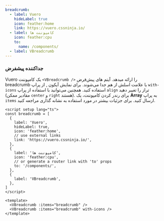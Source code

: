 ```yaml
---
breadcrumb:
  - label: Vuero
    hideLabel: true
    icon: feather:home
    link: https://vuero.cssninja.io/
  - label: کامپوننت ها
    icon: feather:cpu
    to:
      name: /components/
  - label: VBreadcrumb
---
```


### جداکننده پیشفرض

Vuero یک کامپوننت `<VBreadcrumb />` را ارائه میدهد.
آیتم های پیش‌فرض breadcrumb با علامت اسلش از هم جدا می‌شوند.
برای نمایش آیکون , از پراپ `with-icons` استفاده کنید. همچنین می‌توانید با استفاده از پراپ `align` تراز را تغییر دهید (مقادیر ممکن `center` و `right` هستند).
برای رندر کردن کامپوننت، یک **Array** به پراپ `items` ارسال کنید.
برای جزئیات بیشتر در مورد استفاده به نشانه گذاری مراجعه کنید.

<!--code-->

```vue
<script setup lang="ts">
const breadcrumb = [
  {
    label: 'Vuero',
    hideLabel: true,
    icon: 'feather:home',
    // use external links
    link: 'https://vuero.cssninja.io/',
  },
  {
    label: 'کامپوننت ها',
    icon: 'feather:cpu',
    // or generate a router link with 'to' props
    to: '/components/',
  },
  {
    label: 'VBreadcrumb',
  },
]
</script>

<template>
  <VBreadcrumb :items="breadcrumb" />
  <VBreadcrumb :items="breadcrumb" with-icons />
</template>
```

<!--/code-->

<!--example-->

<div>
  <VBreadcrumb :items="frontmatter.breadcrumb" />
  <VBreadcrumb :items="frontmatter.breadcrumb" with-icons />
</div>

<!--/example-->
